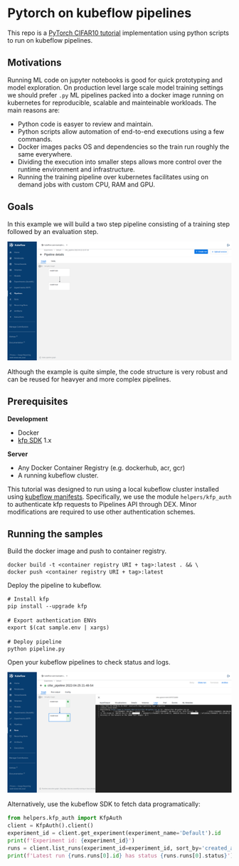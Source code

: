 # Pytorch on kubeflow pipelines

This repo is a [PyTorch CIFAR10 tutorial](https://pytorch.org/tutorials/beginner/blitz/cifar10_tutorial.html) implementation using python scripts to run on kubeflow pipelines.

## Motivations
Running ML code on jupyter notebooks is good for quick prototyping and model exploration. On production level large scale model training settings we should prefer `.py` ML pipelines packed into a docker image running on kubernetes for reproducible, scalable and mainteinable workloads. The main reasons are:

* Python code is easyer to review and maintain.
* Python scripts allow automation of end-to-end executions using a few commands.
* Docker images packs OS and dependencies so the train run roughly the same everywhere.
* Dividing the execution into smaller steps allows more control over the runtime environment and infrastructure.
* Running the training pipeline over kubernetes facilitates using on demand jobs with custom CPU, RAM and GPU.

## Goals

In this example we will build a two step pipeline consisting of a training step followed by an evaluation step.

![pipeline structure diagram](pictures/pipeline-details.png)

Although the example is quite simple, the code structure is very robust and can be reused for heavyer and more complex pipelines.

## Prerequisites

**Development**
* Docker
* [kfp SDK](https://pypi.org/project/kfp/) 1.x

**Server**
* Any Docker Container Registry (e.g. dockerhub, acr, gcr)
* A running kubeflow cluster.

This tutorial was designed to run using a local kubeflow cluster installed using [kubeflow manifests](https://github.com/kubeflow/manifests#installation). Specifically, we use the module `helpers/kfp_auth` to authenticate kfp requests to Pipelines API through DEX. Minor modifications are required to use other authentication schemes.

## Running the samples

Build the docker image and push to container registry.

```
docker build -t <container registry URI + tag>:latest . && \
docker push <container registry URI + tag>:latest
```

Deploy the pipeline to kubeflow.

```
# Install kfp
pip install --upgrade kfp

# Export authentication ENVs
export $(cat sample.env | xargs)

# Deploy pipeline
python pipeline.py
```

Open your kubeflow pipelines to check status and logs.

![pipeline execution](pictures/pipeline-run.png)

Alternatively, use the kubeflow SDK to fetch data programatically:

```python
from helpers.kfp_auth import KfpAuth
client = KfpAuth().client()
experiment_id = client.get_experiment(experiment_name='Default').id
print(f'Experiment id: {experiment_id}')
runs = client.list_runs(experiment_id=experiment_id, sort_by='created_at desc')
print(f'Latest run {runs.runs[0].id} has status {runs.runs[0].status}')
```
